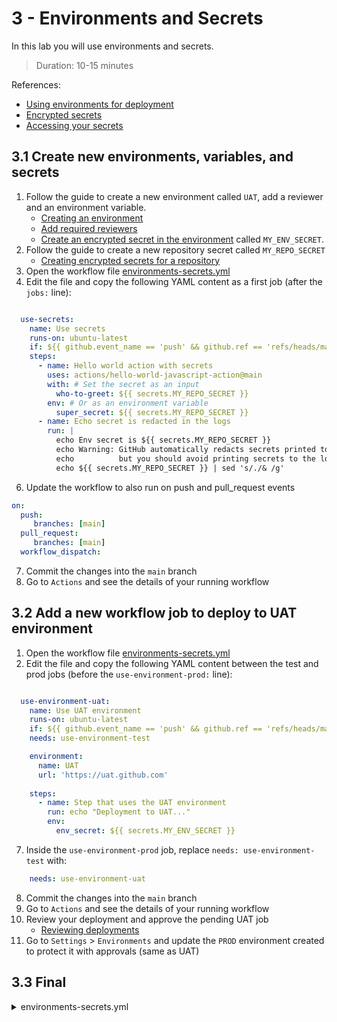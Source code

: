 # 3 - Environments and Secrets
In this lab you will use environments and secrets.
> Duration: 10-15 minutes

References:
- [Using environments for deployment](https://docs.github.com/en/actions/deployment/targeting-different-environments/using-environments-for-deployment)
- [Encrypted secrets](https://docs.github.com/en/actions/security-guides/encrypted-secrets)
- [Accessing your secrets](https://docs.github.com/en/actions/security-guides/encrypted-secrets#accessing-your-secrets)

## 3.1 Create new environments, variables, and secrets

1. Follow the guide to create a new environment called `UAT`, add a reviewer and an environment variable.
    - [Creating an environment](https://docs.github.com/en/actions/deployment/targeting-different-environments/using-environments-for-deployment#creating-an-environment)
    - [Add required reviewers](https://docs.github.com/en/actions/deployment/targeting-different-environments/using-environments-for-deployment#required-reviewers)
    - [Create an encrypted secret in the environment](https://docs.github.com/en/actions/security-guides/encrypted-secrets#creating-encrypted-secrets-for-an-environment) called `MY_ENV_SECRET`.
2. Follow the guide to create a new repository secret called `MY_REPO_SECRET`
    - [Creating encrypted secrets for a repository](https://docs.github.com/en/actions/security-guides/encrypted-secrets#creating-encrypted-secrets-for-a-repository)
4. Open the workflow file [environments-secrets.yml](/.github/workflows/environments-secrets.yml)
5. Edit the file and copy the following YAML content as a first job (after the `jobs:` line):
```YAML

  use-secrets:
    name: Use secrets
    runs-on: ubuntu-latest
    if: ${{ github.event_name == 'push' && github.ref == 'refs/heads/main' }}
    steps:
      - name: Hello world action with secrets
        uses: actions/hello-world-javascript-action@main
        with: # Set the secret as an input
          who-to-greet: ${{ secrets.MY_REPO_SECRET }}
        env: # Or as an environment variable
          super_secret: ${{ secrets.MY_REPO_SECRET }}
      - name: Echo secret is redacted in the logs
        run: |
          echo Env secret is ${{ secrets.MY_REPO_SECRET }}
          echo Warning: GitHub automatically redacts secrets printed to the log, 
          echo          but you should avoid printing secrets to the log intentionally.
          echo ${{ secrets.MY_REPO_SECRET }} | sed 's/./& /g'
```
6. Update the workflow to also run on push and pull_request events
```YAML
on:
  push:
     branches: [main]
  pull_request:
     branches: [main]
  workflow_dispatch:    
```
7. Commit the changes into the `main` branch
8. Go to `Actions` and see the details of your running workflow


## 3.2 Add a new workflow job to deploy to UAT environment

1. Open the workflow file [environments-secrets.yml](/.github/workflows/environments-secrets.yml)
2. Edit the file and copy the following YAML content between the test and prod jobs (before the `use-environment-prod:` line):
```YAML

  use-environment-uat:
    name: Use UAT environment
    runs-on: ubuntu-latest
    if: ${{ github.event_name == 'push' && github.ref == 'refs/heads/main' }}
    needs: use-environment-test

    environment:
      name: UAT
      url: 'https://uat.github.com'
    
    steps:
      - name: Step that uses the UAT environment
        run: echo "Deployment to UAT..."
        env: 
          env_secret: ${{ secrets.MY_ENV_SECRET }}

```
7. Inside the `use-environment-prod` job, replace `needs: use-environment-test` with:
```YAML
    needs: use-environment-uat
```
8. Commit the changes into the `main` branch
9. Go to `Actions` and see the details of your running workflow
10. Review your deployment and approve the pending UAT job
    - [Reviewing deployments](https://docs.github.com/en/actions/managing-workflow-runs/reviewing-deployments)
11. Go to `Settings` > `Environments` and update the `PROD` environment created to protect it with approvals (same as UAT)

## 3.3 Final
<details>
  <summary>environments-secrets.yml</summary>
  
```YAML
name: 03-1. Environments and Secrets

on:
  push:
     branches: [main]
  pull_request:
     branches: [main]
  workflow_dispatch:    
      
# Limit the permissions of the GITHUB_TOKEN
permissions:
  contents: read
  actions: read
  deployments: read

env:
  PROD_URL: 'https://github.com'
  DOCS_URL: 'https://docs.github.com'
  DEV_URL:  'https://docs.github.com/en/developers'

jobs:
  use-secrets:
    name: Use secrets
    runs-on: ubuntu-latest
    if: ${{ github.event_name == 'push' && github.ref == 'refs/heads/main' }}
    steps:
      - name: Hello world action with secrets
        uses: actions/hello-world-javascript-action@main
        with: # Set the secret as an input
          who-to-greet: ${{ secrets.MY_REPO_SECRET }}
        env: # Or as an environment variable
          super_secret: ${{ secrets.MY_REPO_SECRET }}
      - name: Echo secret is redacted in the logs
        run: |
          echo Env secret is ${{ secrets.MY_REPO_SECRET }}
          echo Warning: GitHub automatically redacts secrets printed to the log, 
          echo          but you should avoid printing secrets to the log intentionally.
          echo ${{ secrets.MY_REPO_SECRET }} | sed 's/./& /g'
    
  use-environment-dev:
    name: Use DEV environment
    runs-on: ubuntu-latest
    # Use conditionals to control whether the job is triggered or skipped
    # if: ${{ github.event_name == 'pull_request' }}
    
    # An environment can be specified per job
    # If the environment cannot be found, it will be created
    environment:
      name: DEV
      url: ${{ env.DEV_URL }}
    
    steps:
      - run: echo "Run id = ${{ github.run_id }}"

      - name: Checkout
        uses: actions/checkout@v4

      - name: Step that uses the DEV environment
        run: echo "Deployment to ${{ env.URL1 }}..."

      - name: Echo env secret is redacted in the logs
        run: |
          echo Env secret is ${{ secrets.MY_ENV_SECRET }}
          echo ${{ secrets.MY_ENV_SECRET }} | sed 's/./& /g'

  use-environment-test:
    name: Use TEST environment
    runs-on: ubuntu-latest
    #if: ${{ github.event_name == 'push' && github.ref == 'refs/heads/main' }}
    needs: use-environment-dev

    environment:
      name: TEST
      url: ${{ env.DOCS_URL }}
    
    steps:
      - name: Checkout
        uses: actions/checkout@v4

      - name: Step that uses the TEST environment
        run: echo "Deployment to ${{ env.DOCS_URL }}..."
      
      # Secrets are redacted in the logs
      - name: Echo secrets are redacted in the logs
        run: |
          echo Repo secret is ${{ secrets.MY_REPO_SECRET }}
          echo Org secret is ${{ secrets.MY_ORG_SECRET }}
          echo Env secret is not accessible ${{ secrets.MY_ENV_SECRET }}

  use-environment-uat:
    name: Use UAT environment
    runs-on: ubuntu-latest
    if: ${{ github.event_name == 'push' && github.ref == 'refs/heads/main' }}
    needs: use-environment-test

    environment:
      name: UAT
      url: 'https://uat.github.com'
    
    steps:
      - name: Step that uses the UAT environment
        run: echo "Deployment to UAT..."
        env: 
          env_secret: ${{ secrets.MY_ENV_SECRET }}

  use-environment-prod:
    name: Use PROD environment
    runs-on: ubuntu-latest
    #if: ${{ github.event_name == 'push' && github.ref == 'refs/heads/main' }}
    
    needs: use-environment-uat

    environment:
      name: PROD
      url: ${{ env.PROD_URL }}
    
    steps:
      - name: Checkout
        uses: actions/checkout@v4

      - name: Step that uses the PROD environment
        run: echo "Deployment to ${{ env.PROD_URL }}..."
```
</details>
